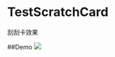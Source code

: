 # TestScratchCard

刮刮卡效果

##Demo
![](https://github.com/wzhnsc/TestScratchCard/blob/master/gif/show.gif)